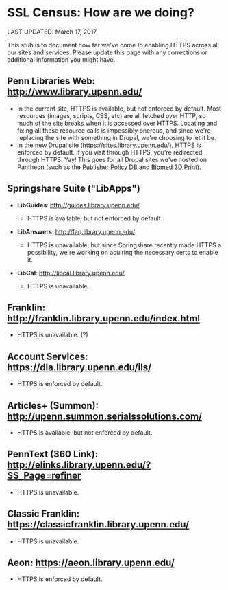 # SSL Census: How are we doing?

LAST UPDATED: March 17, 2017

This stub is to document how far we've come to enabling HTTPS across all our sites and services.
Please update this page with any corrections or additional information you might have.

## Penn Libraries Web: http://www.library.upenn.edu/
* In the current site, HTTPS is available, but not enforced by default. Most resources (images, scripts, CSS, etc) are all fetched over HTTP, so much of the site breaks when it is accessed over HTTPS. Locating and fixing all these resource calls is impossibly onerous, and since we're replacing the site with something in Drupal, we're choosing to let it be.
* In the new Drupal site (https://sites.library.upenn.edu/), HTTPS is enforced by default. If you visit through HTTPS, you're redirected through HTTPS. Yay!
This goes for all Drupal sites we've hosted on Pantheon (such as the [Publisher Policy DB](https://pubpolicy.library.upenn.edu/) and [Biomed 3D Print](https://3dprint.library.upenn.edu/)).

## Springshare Suite ("LibApps")
* **LibGuides**: http://guides.library.upenn.edu/
	* HTTPS is available, but not enforced by default.

* **LibAnswers**: http://faq.library.upenn.edu/
	* HTTPS is unavailable, but since Springshare recently made HTTPS a possibility, we're working on acuiring the necessary certs to enable it.

* **LibCal**: http://libcal.library.upenn.edu/
	* HTTPS is unavailable.

## Franklin: http://franklin.library.upenn.edu/index.html
* HTTPS is unavailable. (?)

## Account Services: https://dla.library.upenn.edu/ils/
* HTTPS is enforced by default.

## Articles+ (Summon): http://upenn.summon.serialssolutions.com/
* HTTPS is available, but not enforced by default.

## PennText (360 Link): http://elinks.library.upenn.edu/?SS_Page=refiner
* HTTPS is unavailable.

## Classic Franklin: https://classicfranklin.library.upenn.edu/
* HTTPS is unavailable.

## Aeon: https://aeon.library.upenn.edu/
* HTTPS is enforced by default.